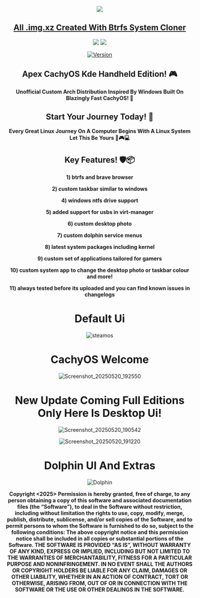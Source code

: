 <p align="center">
<img src="https://i.postimg.cc/JhMRf2RZ/claudemods-03-17-2025.gif">	



<div align="center">

 
##  [All .img.xz Created With Btrfs System Cloner](https://github.com/claudemods/btrfssystemcloner)

<div align="center">


  <a href="https://archlinux.org/" target="_blank"><img src="https://img.shields.io/badge/OS-Arch-0000FF?style=for-the-badge&logo=linux" /></a>
<a href="https://cachyos.org/" target="_blank"><img src="https://img.shields.io/badge/DISTRO-CachyOS-00FFFF?style=for-the-badge&logo=CachyOS" /></a>

[![Version](https://img.shields.io/github/v/release/claudemods/ApexCKHE?color=FFD700&label=Latest%20Release&style=for-the-badge)](https://github.com/claudemods/APEXCKHE/releases/tag/v1.0-06-05-2025)


## Apex CachyOS Kde Handheld Edition! 🎮
**Unofficial Custom Arch Distribution Inspired By Windows Built On Blazingly Fast CachyOS! 🚀**
 
 



## Start Your Journey Today! 🦅 
  **Every Great Linux Journey On A Computer Begins With A Linux System Let This Be Yours 🚀🎮💻**


## Key Features! 🛡️📦 
  **1)  btrfs and brave browser**

  **2) custom taskbar similar to windows**

  **4) windows ntfs drive support**

  **5) added support for usbs in virt-manager**
  
  **6) custom desktop photo**
 
  **7) custom dolphin service menus**
 
  **8) latest system packages including kernel**
 
  **9) custom set of applications tailored for gamers**
 
  **10) custom system app to change the desktop photo or taskbar colour and more!**
 
  **11) always tested before its uploaded and you can find known issues in changelogs**


<h1>Default Ui</h1>


![steamos](https://github.com/user-attachments/assets/733238af-a649-4e9b-9346-5d68fabee68c)


   <h1>CachyOS Welcome</h1>
   
![Screenshot_20250520_192550](https://github.com/user-attachments/assets/556fab5e-c44c-4dcb-b707-f585acd94c5d)



<h1>New Update Coming Full Editions Only Here Is Desktop Ui!</h1>


![Screenshot_20250520_190542](https://github.com/user-attachments/assets/fd253f95-f0c1-4912-8fb2-26ff380e1840)


![Screenshot_20250520_191220](https://github.com/user-attachments/assets/3fa23330-d4ab-44bf-8b9e-99c7c4691206)







<h1>Dolphin UI And Extras</h1>

![Dolphin](https://github.com/user-attachments/assets/1d8a73e5-8360-4f02-902e-3690f4112f91)








<strong> Copyright <2025> <claudemods> Permission is hereby granted, free of charge, to any person obtaining a copy of this software and associated documentation files (the “Software”), to deal in the Software without restriction, including without limitation the rights to use, copy, modify, merge, publish, distribute, sublicense, and/or sell copies of the Software, and to permit persons to whom the Software is furnished to do so, subject to the following conditions: The above copyright notice and this permission notice shall be included in all copies or substantial portions of the Software. THE SOFTWARE IS PROVIDED “AS IS”, WITHOUT WARRANTY OF ANY KIND, EXPRESS OR IMPLIED, INCLUDING BUT NOT LIMITED TO THE WARRANTIES OF MERCHANTABILITY, FITNESS FOR A PARTICULAR PURPOSE AND NONINFRINGEMENT. IN NO EVENT SHALL THE AUTHORS OR COPYRIGHT HOLDERS BE LIABLE FOR ANY CLAIM, DAMAGES OR OTHER LIABILITY, WHETHER IN AN ACTION OF CONTRACT, TORT OR OTHERWISE, ARISING FROM, OUT OF OR IN CONNECTION WITH THE SOFTWARE OR THE USE OR OTHER DEALINGS IN THE SOFTWARE. <strong>
</div>
